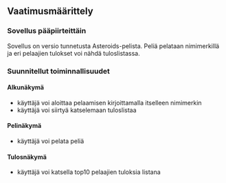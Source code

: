 ## Vaatimusmäärittely

### Sovellus pääpiirteittäin

Sovellus on versio tunnetusta Asteroids-pelista. Peliä pelataan nimimerkillä ja eri pelaajien tulokset voi nähdä tuloslistassa.

### Suunnitellut toiminnallisuudet

#### Alkunäkymä
- käyttäjä voi aloittaa pelaamisen kirjoittamalla itselleen nimimerkin
- käyttäjä voi siirtyä katselemaan tuloslistaa

#### Pelinäkymä
- käyttäjä voi pelata peliä

#### Tulosnäkymä
- käyttäjä voi katsella top10 pelaajien tuloksia listana
